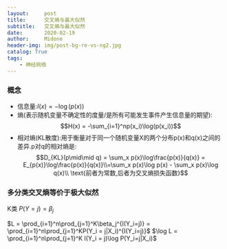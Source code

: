 ```yaml
---
layout:     post
title:      交叉熵与最大似然
subtitle:   交叉熵与最大似然
date:       2020-02-19
author:     Midone
header-img: img/post-bg-re-vs-ng2.jpg
catalog: True
tags:
    - 神经网络
---
```


### 概念
- 信息量:$I(x) = -\log(p(x))$
- 熵(表示随机变量不确定性的度量/是所有可能发生事件产生信息量的期望):
$$H(x) = -\sum_{i=1}^np(x_i)\log(p(x_i))$$
- 相对熵(KL散度):用于衡量对于同一个随机变量X的两个分布p(x)和q(x)之间的差异.p对q的相对熵是:
$$D_{KL}(p\mid\mid q) = \sum_x p(x)\log\frac{p(x)}{q(x)} = E_{p(x)}\log\frac{p(x)}{q(x)}\\=\sum_x p(x)\log p(x) - \sum_x p(x)\log q(x)\\
\text{前者为常数,后者为交叉熵损失函数}$$ 


### 多分类交叉熵等价于极大似然

K类 $P(Y = j) = \beta_j$

$L = \prod_{i=1}^n\prod_{j=1}^K\beta_j^{I(Y_i=j)} = \prod_{i=1}^n\prod_{j=1}^KP(Y_i = j|X_i)^{I(Y_i=j)}$
$\log L = \prod_{i=1}^n\prod_{j=1}^K I(Y_i = j)\log P(Y_i=j|X_i)$